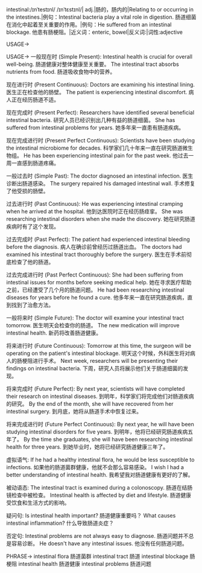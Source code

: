 intestinal:/ɪnˈtestɪnl/ /ɪnˈtɛstɪnl/| adj.|肠的，肠内的|Relating to or occurring in the intestines.|例句：Intestinal bacteria play a vital role in digestion. 肠道细菌在消化中起着至关重要的作用。|例句：He suffered from an intestinal blockage. 他患有肠梗阻。|近义词：enteric, bowel|反义词:|词性:adjective

USAGE->

USAGE->
一般现在时 (Simple Present):
Intestinal health is crucial for overall well-being. 肠道健康对整体健康至关重要。
The intestinal tract absorbs nutrients from food. 肠道吸收食物中的营养。

现在进行时 (Present Continuous):
Doctors are examining his intestinal lining. 医生正在检查他的肠壁。
The patient is experiencing intestinal discomfort. 病人正在经历肠道不适。

现在完成时 (Present Perfect):
Researchers have identified several beneficial intestinal bacteria. 研究人员已经识别出几种有益的肠道细菌。
She has suffered from intestinal problems for years. 她多年来一直患有肠道疾病。

现在完成进行时 (Present Perfect Continuous):
Scientists have been studying the intestinal microbiome for decades. 科学家们几十年来一直在研究肠道微生物组。
He has been experiencing intestinal pain for the past week. 他过去一周一直感到肠道疼痛。

一般过去时 (Simple Past):
The doctor diagnosed an intestinal infection. 医生诊断出肠道感染。
The surgery repaired his damaged intestinal wall. 手术修复了他受损的肠壁。

过去进行时 (Past Continuous):
He was experiencing intestinal cramping when he arrived at the hospital. 他到达医院时正在经历肠痉挛。
She was researching intestinal disorders when she made the discovery.  她在研究肠道疾病时有了这个发现。


过去完成时 (Past Perfect):
The patient had experienced intestinal bleeding before the diagnosis. 病人在确诊前曾经历过肠道出血。
The doctors had examined his intestinal tract thoroughly before the surgery. 医生在手术前彻底检查了他的肠道。

过去完成进行时 (Past Perfect Continuous):
She had been suffering from intestinal issues for months before seeking medical help.  她在寻求医疗帮助之前，已经遭受了几个月的肠道问题。
He had been researching intestinal diseases for years before he found a cure. 他多年来一直在研究肠道疾病，直到找到了治愈方法。

一般将来时 (Simple Future):
The doctor will examine your intestinal tract tomorrow. 医生明天会检查你的肠道。
The new medication will improve intestinal health. 新药将改善肠道健康。

将来进行时 (Future Continuous):
Tomorrow at this time, the surgeon will be operating on the patient's intestinal blockage. 明天这个时候，外科医生将对病人的肠梗阻进行手术。
Next week, researchers will be presenting their findings on intestinal bacteria. 下周，研究人员将展示他们关于肠道细菌的发现。

将来完成时 (Future Perfect):
By next year, scientists will have completed their research on intestinal diseases. 到明年，科学家们将完成他们对肠道疾病的研究。
By the end of the month, she will have recovered from her intestinal surgery. 到月底，她将从肠道手术中恢复过来。

将来完成进行时 (Future Perfect Continuous):
By next year, he will have been studying intestinal disorders for five years. 到明年，他将已经研究肠道疾病五年了。
By the time she graduates, she will have been researching intestinal health for three years.  到她毕业时，她将已经研究肠道健康三年了。


虚拟语气:
If he had a healthy intestinal flora, he would be less susceptible to infections. 如果他的肠道菌群健康，他就不会那么容易感染。
I wish I had a better understanding of intestinal health. 我希望我对肠道健康有更好的了解。

被动语态:
The intestinal tract is examined during a colonoscopy. 肠道在结肠镜检查中被检查。
Intestinal health is affected by diet and lifestyle. 肠道健康受饮食和生活方式的影响。

疑问句:
Is intestinal health important? 肠道健康重要吗？
What causes intestinal inflammation? 什么导致肠道炎症？

否定句:
Intestinal problems are not always easy to diagnose. 肠道问题并不总是容易诊断。
He doesn't have any intestinal issues. 他没有任何肠道问题。



PHRASE->
intestinal flora 肠道菌群
intestinal tract 肠道
intestinal blockage 肠梗阻
intestinal health 肠道健康
intestinal problems 肠道问题
